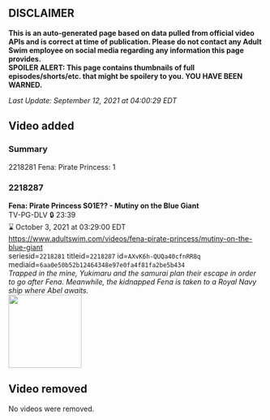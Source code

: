 ## DISCLAIMER
**This is an auto-generated page based on data pulled from official video APIs and is correct at time of publication. Please do not contact any Adult Swim employee on social media regarding any information this page provides.**  
**SPOILER ALERT: This page contains thumbnails of full episodes/shorts/etc. that might be spoilery to you. YOU HAVE BEEN WARNED.**  

_Last Update: September 12, 2021 at 04:00:29 EDT_
## Video added
### Summary
2218281 Fena: Pirate Princess: 1  
### 2218287
**Fena: Pirate Princess S01E?? - Mutiny on the Blue Giant**  
TV-PG-DLV 🔒 23:39  
⌛ October 3, 2021 at 03:29:00 EDT  
https://www.adultswim.com/videos/fena-pirate-princess/mutiny-on-the-blue-giant  
seriesid=`2218281` titleid=`2218287` id=`AXvK6h-QUQa40cfnRR8q` mediaid=`6aa0e50b52b12464348e97e0fa4f81fa2be5b434`  
_Trapped in the mine, Yukimaru and the samurai plan their escape in order to go after Fena. Meanwhile, the kidnapped Fena is taken to a Royal Navy ship where Abel awaits._  
<a href="https://media.cdn.adultswim.com/uploads/20210910/thumbnails/2_219101341530-FenaPiratePrincess_106_MutinyOnTheBlueGiant.png"><img src="https://media.cdn.adultswim.com/uploads/20210910/thumbnails/2_219101341530-FenaPiratePrincess_106_MutinyOnTheBlueGiant.png" height="144px" /></a>
## Video removed
No videos were removed.  
